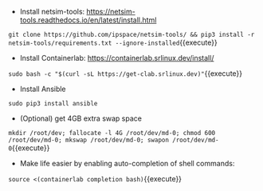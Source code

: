 * Install netsim-tools: https://netsim-tools.readthedocs.io/en/latest/install.html

`git clone https://github.com/ipspace/netsim-tools/ && pip3 install -r netsim-tools/requirements.txt --ignore-installed`{{execute}}

* Install Containerlab: https://containerlab.srlinux.dev/install/

`sudo bash -c "$(curl -sL https://get-clab.srlinux.dev)"`{{execute}}

* Install Ansible

`sudo pip3 install ansible`

* (Optional) get 4GB extra swap space

`mkdir /root/dev; fallocate -l 4G /root/dev/md-0; chmod 600 /root/dev/md-0; mkswap /root/dev/md-0; swapon /root/dev/md-0`{{execute}}

* Make life easier by enabling auto-completion of shell commands:

`source <(containerlab completion bash)`{{execute}}
